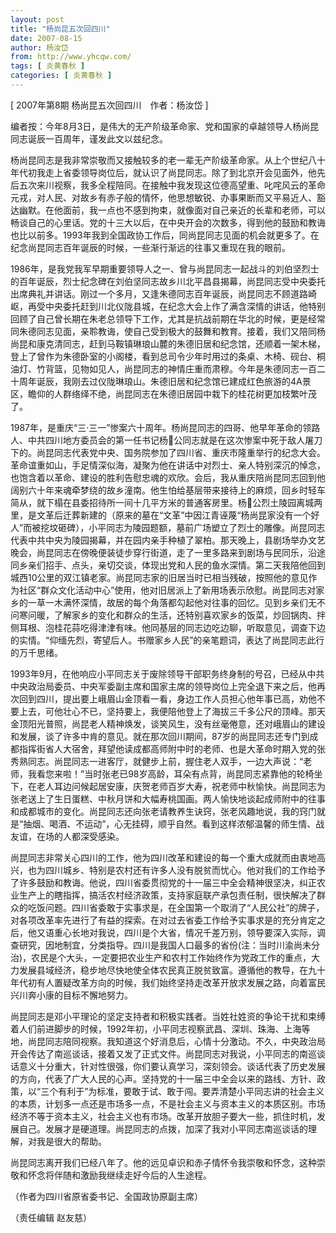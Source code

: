```yaml
---
layout: post
title: "杨尚昆五次回四川"
date: 2007-08-15
author: 杨汝岱
from: http://www.yhcqw.com/
tags: [ 炎黄春秋 ]
categories: [ 炎黄春秋 ]
---
```



[ 2007年第8期 杨尚昆五次回四川　作者：杨汝岱 ]

编者按：今年8月3日，是伟大的无产阶级革命家、党和国家的卓越领导人杨尚昆同志诞辰一百周年，谨发此文以兹纪念。


杨尚昆同志是我非常崇敬而又接触较多的老一辈无产阶级革命家。从上个世纪八十年代初我走上省委领导岗位后，就认识了尚昆同志。除了到北京开会见面外，他先后五次来川视察，我多全程陪同。在接触中我发现这位德高望重、叱咤风云的革命元戎，对人民、对故乡有赤子般的情怀，他思想敏锐、办事果断而又平易近人、豁达幽默。在他面前，我一点也不感到拘束，就像面对自己亲近的长辈和老师，可以畅谈自己的心里话。党的十三大以后，在中央开会的次数多，得到他的鼓励和教诲也比以前多。1993年我到全国政协工作后，同尚昆同志见面的机会就更多了。在纪念尚昆同志百年诞辰的时候，一些渐行渐远的往事又重现在我的眼前。


1986年，是我党我军早期重要领导人之一、曾与尚昆同志一起战斗的刘伯坚烈士的百年诞辰，烈士纪念碑在刘伯坚同志故乡川北平昌县揭幕，尚昆同志受中央委托出席典礼并讲话。刚过一个多月，又逢朱德同志百年诞辰，尚昆同志不顾道路崎岖，再受中央委托赶到川北仪陇县城，在纪念大会上作了满含深情的讲话，他特别回顾了自己曾长期在朱老总领导下工作，尤其是抗战前期在华北的时候，更是经常同朱德同志见面，亲聆教诲，使自己受到极大的鼓舞和教育。接着，我们又陪同杨尚昆和康克清同志，赶到马鞍镇琳琅山麓的朱德旧居和纪念馆，还顺着一架木梯，登上了曾作为朱德卧室的小阁楼，看到总司令少年时用过的条桌、木椅、砚台、桐油灯、竹背篮，见物如见人，尚昆同志的神情庄重而肃穆。今年是朱德同志一百二十周年诞辰，我刚去过仪陇琳琅山。朱德旧居和纪念馆已建成红色旅游的4A景区，瞻仰的人群络绎不绝，尚昆同志在朱德旧居园中栽下的桂花树更加枝繁叶茂了。


1987年，是重庆“三·三一”惨案六十周年。杨尚昆同志的四哥、他早年革命的领路人、中共四川地方委员会的第一任书记杨公同志就是在这次惨案中死于敌人屠刀下的。尚昆同志代表党中央、国务院参加了四川省、重庆市隆重举行的纪念大会。革命谊重如山，手足情深似海，凝聚为他在讲话中对烈士、亲人特别深沉的悼念，也饱含着以革命、建设的胜利告慰忠魂的欢欣。会后，我从重庆陪尚昆同志回到他阔别六十年来魂牵梦绕的故乡潼南。他生怕给基层带来接待上的麻烦，回乡时轻车简从，就下榻在县委招待所一间十几平方米的普通客房里。杨公烈土陵园离城两里，是文革后迁葬新建的（原来的墓在“文革”中因江青诬蔑“杨尚昆家没有一个好人”而被挖坟砸碑），小平同志为陵园题额，墓前广场塑立了烈士的雕像。尚昆同志代表中共中央为陵园揭幕，并在园内亲手种植了翠柏。那天晚上，县剧场举办文艺晚会，尚昆同志在傍晚便装徒步穿行街道，走了一里多路来到剧场与民同乐，沿途同乡亲们招手、点头，亲切交谈，体现出党和人民的鱼水深情。第二天我陪他回到城西10公里的双江镇老家。尚昆同志家的旧居当时已相当残破，按照他的意见作为社区“群众文化活动中心”使用，他对旧居派上了新用场表示欣慰。尚昆同志对家乡的一草一木满怀深情，故居的每个角落都勾起他对往事的回忆。见到乡亲们无不问寒问暖，了解家乡的变化和群众的生活，还特别喜欢家乡的饭菜，炒回锅肉、拌侧耳根、泡桂花蒜吃得津津有味。他同基层的同志边吃边聊，听取意见，调查下边的实情。“仰缅先烈，寄望后人。书赠家乡人民”的亲笔题词，表达了尚昆同志此行的万千思绪。


1993年9月，在他响应小平同志关于废除领导干部职务终身制的号召，已经从中共中央政治局委员、中央军委副主席和国家主席的领导岗位上完全退下来之后，他再次回到四川，提出要上峨眉山金顶看一看，身边工作人员担心他年事已高，劝他不要上去，可他壮心不已，坚持要上，我便陪他登上了海拔三千多公尺的顶峰。那天金顶阳光普照，尚昆老人精神焕发，谈笑风生，没有丝毫倦意，还对峨眉山的建设和发展，谈了许多中肯的意见。就在那次回川期间，87岁的尚昆同志还专门到成都指挥街省人大宿舍，拜望他读成都高师附中时的老师、也是大革命时期入党的张秀熟同志。尚昆同志一进客厅，就健步上前，握住老人双手，一边大声说：“老师，我看您来啦！”当时张老已98岁高龄，耳朵有点背，尚昆同志紧靠他的轮椅坐下，在老人耳边问候起居安康，庆贺老师百岁大寿，祝老师中秋愉快。尚昆同志为张老送上了生日蛋糕、中秋月饼和大幅寿桃国画。两人愉快地谈起成师附中的往事和成都城市的变化。尚昆同志还向张老请教养生诀窍，张老风趣地说，我的窍门就是“抽烟、喝酒、不运动”，心无挂碍，顺乎自然。看到这样浓郁温馨的师生情、战友谊，在场的人都深受感染。


尚昆同志非常关心四川的工作，他为四川改革和建设的每一个重大成就而由衷地高兴，也为四川城乡、特别是农村还有许多人没有脱贫而忧心。他对我们的工作给予了许多鼓励和教诲。他说，四川省委贯彻党的十一届三中全会精神很坚决，纠正农业生产上的瞎指挥，搞活农村经济政策，支持家庭联产承包责任制，很快解决了群众的吃饭问题。四川省委敢于实事求是，在全国第一个取消了“人民公社”的牌子，对各项改革率先进行了有益的探索。在对过去省委工作给予实事求是的充分肯定之后，他又语重心长地对我说，四川是个大省，情况千差万别，领导要深入实际，调查研究，因地制宜，分类指导。四川是我国人口最多的省份(注：当时川渝尚未分治)，农民是个大头，一定要把农业生产和农村工作始终作为党政工作的重点，大力发展县域经济，稳步地尽快地使全体农民真正脱贫致富。遵循他的教导，在九十年代初有人置疑改革方向的时候，我们始终坚持走改革开放求发展之路，向着富民兴川奔小康的目标不懈地努力。


尚昆同志是邓小平理论的坚定支持者和积极实践者。当姓社姓资的争论干扰和束缚着人们前进脚步的时候，1992年初，小平同志视察武昌、深圳、珠海、上海等地，尚昆同志陪同视察。我知道这个好消息后，心情十分激动。不久，中央政治局开会传达了南巡谈话，接着又发了正式文件。尚昆同志对我说，小平同志的南巡谈话意义十分重大，针对性很强，你们要认真学习，深刻领会。谈话代表了历史发展的方向，代表了广大人民的心声。坚持党的十一届三中全会以来的路线、方针、政策，以“三个有利于”为标准，要敢于试、敢于闯。要弄清楚小平同志讲的社会主义的本质，计划多一点还是市场多一点，不是社会主义与资本主义的本质区别。市场经济不等于资本主义，社会主义也有市场。改革开放胆子要大一些，抓住时机，发展自己。发展才是硬道理。尚昆同志的点拨，加深了我对小平同志南巡谈话的理解，对我是很大的帮助。

尚昆同志离开我们已经八年了。他的远见卓识和赤子情怀令我崇敬和怀念，这种崇敬和怀念将伴随和激励我继续走好今后的人生途程。

（作者为四川省原省委书记、全国政协原副主席）

（责任编辑 赵友慈）


